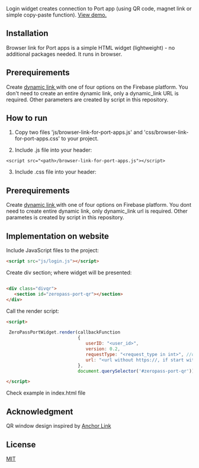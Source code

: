 Login widget creates connection to Port app (using QR code, magnet link or simple copy-paste function).
[View demo.](https://htmlpreview.github.io/?https://github.com/ZeroPass/browser-link-for-port-apps/blob/main/index.html)


## Installation

Browser link for Port apps is a simple HTML widget (lightweight) - no additional packages needed. It runs in browser.

## Prerequirements

Create [dynamic link ](https://firebase.google.com/docs/dynamic-links/create-links) with one of four options on the Firebase platform. You don't need to create an entire dynamic link, only a dynamic_link URL is required. Other parameters are created by script in this repository.


## How to run

1. Copy two files 'js/browser-link-for-port-apps.js' and 'css/browser-link-for-port-apps.css' to your project.

1. Include .js file into your header:

```
<script src="<path>/browser-link-for-port-apps.js"></script>
```
3. Include .css file into your header:

## Prerequirements

Create [dynamic link ](https://firebase.google.com/docs/dynamic-links/create-links) with one of four options on Firebase platform. You dont need to create entire dynamic link, only dynamic_link url is required. Other parametes is created by script in this repository.


## Implementation on website

Include JavaScript files to the project:

```html
<script src="js/login.js"></script>
```

Create div section; where widget will be presented:

```html

<div class="divqr">
   <section id="zeropass-port-qr"></section>
</div>
```

Call the render script:

```html
<script>

 ZeroPassPortWidget.render(callbackFunction
                           { 
                              userID: "<user_id>",
                              version: 0.2,
                              requestType: "<request_type in int>", //only ATTESTATION_REQUEST = 1, PERSONAL_INFORMATION_REQUEST = 2, FAKE_PERSONAL_INFORMATION_REQUEST = 3, LOGIN = 4 allowed
                              url: "<url without https://, if start with dot it adds .port.link>"
                           },
                           document.querySelector('#zeropass-port-qr'));

</script>
```

Check example in index.html file

## Acknowledgment 
QR window design inspired by [Anchor Link](https://github.com/greymass/anchor-link)

## License

[MIT](https://choosealicense.com/licenses/mit/)
